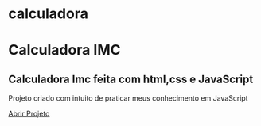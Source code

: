 # calculadora
 <h1>Calculadora IMC</h1>
 <h2>Calculadora Imc feita com html,css e JavaScript</h2>
 <p>Projeto criado com intuito de praticar meus conhecimento em JavaScript</p>
 <a href="https://eduardofranciscone.github.io/calculadora/"> Abrir Projeto</a>
